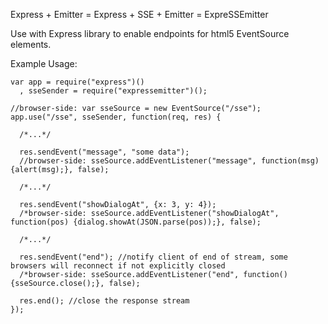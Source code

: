 Express + Emitter = Express + SSE + Emitter = ExpreSSEmitter

Use with Express library to enable endpoints for html5 EventSource elements.

Example Usage:

    var app = require("express")()
      , sseSender = require("expressemitter")();
    
    //browser-side: var sseSource = new EventSource("/sse");
    app.use("/sse", sseSender, function(req, res) {
    
      /*...*/
    
      res.sendEvent("message", "some data");
      //browser-side: sseSource.addEventListener("message", function(msg){alert(msg);}, false);
    
      /*...*/
    
      res.sendEvent("showDialogAt", {x: 3, y: 4});
      /*browser-side: sseSource.addEventListener("showDialogAt", function(pos) {dialog.showAt(JSON.parse(pos));}, false);
    
      /*...*/
    
      res.sendEvent("end"); //notify client of end of stream, some browsers will reconnect if not explicitly closed
      /*browser-side: sseSource.addEventListener("end", function() {sseSource.close();}, false);
    
      res.end(); //close the response stream
    });